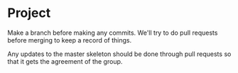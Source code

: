 Project
=======

Make a branch before making any commits.  We'll try to do pull requests before merging to keep a record of things.

Any updates to the master skeleton should be done through pull requests so that it gets the agreement of the group.

